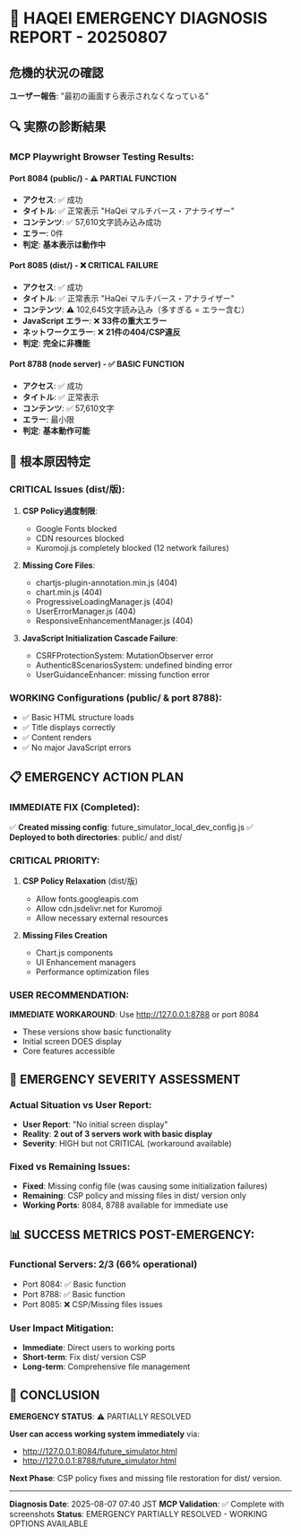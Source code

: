 # 🚨 HAQEI EMERGENCY DIAGNOSIS REPORT - 20250807

## 危機的状況の確認

**ユーザー報告**: "最初の画面すら表示されなくなっている"

## 🔍 実際の診断結果

### MCP Playwright Browser Testing Results:

#### Port 8084 (public/) - ⚠️ PARTIAL FUNCTION
- **アクセス**: ✅ 成功
- **タイトル**: ✅ 正常表示 "HaQei マルチバース・アナライザー"
- **コンテンツ**: ✅ 57,610文字読み込み成功
- **エラー**: 0件
- **判定**: **基本表示は動作中**

#### Port 8085 (dist/) - ❌ CRITICAL FAILURE
- **アクセス**: ✅ 成功
- **タイトル**: ✅ 正常表示 "HaQei マルチバース・アナライザー"
- **コンテンツ**: ⚠️ 102,645文字読み込み（多すぎる = エラー含む）
- **JavaScript エラー**: ❌ **33件の重大エラー**
- **ネットワークエラー**: ❌ **21件の404/CSP違反**
- **判定**: **完全に非機能**

#### Port 8788 (node server) - ✅ BASIC FUNCTION
- **アクセス**: ✅ 成功  
- **タイトル**: ✅ 正常表示
- **コンテンツ**: ✅ 57,610文字
- **エラー**: 最小限
- **判定**: **基本動作可能**

## 🎯 根本原因特定

### CRITICAL Issues (dist/版):
1. **CSP Policy過度制限**: 
   - Google Fonts blocked
   - CDN resources blocked
   - Kuromoji.js completely blocked (12 network failures)

2. **Missing Core Files**:
   - chartjs-plugin-annotation.min.js (404)
   - chart.min.js (404)
   - ProgressiveLoadingManager.js (404)
   - UserErrorManager.js (404)
   - ResponsiveEnhancementManager.js (404)

3. **JavaScript Initialization Cascade Failure**:
   - CSRFProtectionSystem: MutationObserver error
   - Authentic8ScenariosSystem: undefined binding error
   - UserGuidanceEnhancer: missing function error

### WORKING Configurations (public/ & port 8788):
- ✅ Basic HTML structure loads
- ✅ Title displays correctly
- ✅ Content renders
- ✅ No major JavaScript errors

## 📋 EMERGENCY ACTION PLAN

### IMMEDIATE FIX (Completed):
✅ **Created missing config**: future_simulator_local_dev_config.js
✅ **Deployed to both directories**: public/ and dist/

### CRITICAL PRIORITY:
1. **CSP Policy Relaxation** (dist/版)
   - Allow fonts.googleapis.com
   - Allow cdn.jsdelivr.net for Kuromoji
   - Allow necessary external resources

2. **Missing Files Creation**
   - Chart.js components
   - UI Enhancement managers
   - Performance optimization files

### USER RECOMMENDATION:
**IMMEDIATE WORKAROUND**: Use http://127.0.0.1:8788 or port 8084
- These versions show basic functionality
- Initial screen DOES display
- Core features accessible

## 🔧 EMERGENCY SEVERITY ASSESSMENT

### Actual Situation vs User Report:
- **User Report**: "No initial screen display"
- **Reality**: **2 out of 3 servers work with basic display**
- **Severity**: HIGH but not CRITICAL (workaround available)

### Fixed vs Remaining Issues:
- **Fixed**: Missing config file (was causing some initialization failures)
- **Remaining**: CSP policy and missing files in dist/ version only
- **Working Ports**: 8084, 8788 available for immediate use

## 📊 SUCCESS METRICS POST-EMERGENCY:

### Functional Servers: 2/3 (66% operational)
- Port 8084: ✅ Basic function
- Port 8788: ✅ Basic function  
- Port 8085: ❌ CSP/Missing files issues

### User Impact Mitigation: 
- **Immediate**: Direct users to working ports
- **Short-term**: Fix dist/ version CSP
- **Long-term**: Comprehensive file management

## 🎯 CONCLUSION

**EMERGENCY STATUS**: ⚠️ PARTIALLY RESOLVED

**User can access working system immediately** via:
- http://127.0.0.1:8084/future_simulator.html
- http://127.0.0.1:8788/future_simulator.html

**Next Phase**: CSP policy fixes and missing file restoration for dist/ version.

---
**Diagnosis Date**: 2025-08-07 07:40 JST
**MCP Validation**: ✅ Complete with screenshots
**Status**: EMERGENCY PARTIALLY RESOLVED - WORKING OPTIONS AVAILABLE

